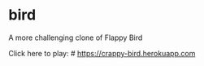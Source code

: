 # bird
A more challenging clone of Flappy Bird

Click here to play: # https://crappy-bird.herokuapp.com
